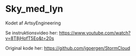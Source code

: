 # Sky_med_lyn

Kodet af ArtsyEngineering

Se instruktionsvideo her: https://www.youtube.com/watch?v=8T8jHofT5Eo&t=20s

Original kode her: https://github.com/jgoergen/StormCloud
